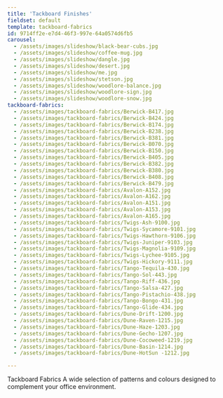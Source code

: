 ```yaml
---
title: 'Tackboard Finishes'
fieldset: default
template: tackboard-fabrics
id: 9714ff2e-e7d4-46f3-997e-64a0574d6fb5
carousel:
  - /assets/images/slideshow/black-bear-cubs.jpg
  - /assets/images/slideshow/coffee-mug.jpg
  - /assets/images/slideshow/dangle.jpg
  - /assets/images/slideshow/desert.jpg
  - /assets/images/slideshow/me.jpg
  - /assets/images/slideshow/stetson.jpg
  - /assets/images/slideshow/woodlore-balance.jpg
  - /assets/images/slideshow/woodlore-sign.jpg
  - /assets/images/slideshow/woodlore-snow.jpg
tackboard-fabrics:
  - /assets/images/tackboard-fabrics/Berwick-B417.jpg
  - /assets/images/tackboard-fabrics/Berwick-B424.jpg
  - /assets/images/tackboard-fabrics/Berwick-B174.jpg
  - /assets/images/tackboard-fabrics/Berwick-B238.jpg
  - /assets/images/tackboard-fabrics/Berwick-B381.jpg
  - /assets/images/tackboard-fabrics/Berwick-B070.jpg
  - /assets/images/tackboard-fabrics/Berwick-B150.jpg
  - /assets/images/tackboard-fabrics/Berwick-B405.jpg
  - /assets/images/tackboard-fabrics/Berwick-B382.jpg
  - /assets/images/tackboard-fabrics/Berwick-B380.jpg
  - /assets/images/tackboard-fabrics/Berwick-B408.jpg
  - /assets/images/tackboard-fabrics/Berwick-B479.jpg
  - /assets/images/tackboard-fabrics/Avalon-A152.jpg
  - /assets/images/tackboard-fabrics/Avalon-A162.jpg
  - /assets/images/tackboard-fabrics/Avalon-A151.jpg
  - /assets/images/tackboard-fabrics/Avalon-A153.jpg
  - /assets/images/tackboard-fabrics/Avalon-A165.jpg
  - /assets/images/tackboard-fabrics/Twigs-Ash-9100.jpg
  - /assets/images/tackboard-fabrics/Twigs-Sycamore-9101.jpg
  - /assets/images/tackboard-fabrics/Twigs-Hawthorn-9106.jpg
  - /assets/images/tackboard-fabrics/Twigs-Juniper-9103.jpg
  - /assets/images/tackboard-fabrics/Twigs-Magnolia-9109.jpg
  - /assets/images/tackboard-fabrics/Twigs-Lychee-9105.jpg
  - /assets/images/tackboard-fabrics/Twigs-Hickory-9111.jpg
  - /assets/images/tackboard-fabrics/Tango-Tequila-430.jpg
  - /assets/images/tackboard-fabrics/Tango-Sol-443.jpg
  - /assets/images/tackboard-fabrics/Tango-Riff-436.jpg
  - /assets/images/tackboard-fabrics/Tango-Salsa-427.jpg
  - /assets/images/tackboard-fabrics/Tango-Pistachio-438.jpg
  - /assets/images/tackboard-fabrics/Tango-Bongo-431.jpg
  - /assets/images/tackboard-fabrics/Tango-Glide-434.jpg
  - /assets/images/tackboard-fabrics/Dune-Drift-1200.jpg
  - /assets/images/tackboard-fabrics/Dune-Raven-1215.jpg
  - /assets/images/tackboard-fabrics/Dune-Haze-1203.jpg
  - /assets/images/tackboard-fabrics/Dune-Gecho-1207.jpg
  - /assets/images/tackboard-fabrics/Dune-Cocoweed-1219.jpg
  - /assets/images/tackboard-fabrics/Dune-Basin-1214.jpg
  - /assets/images/tackboard-fabrics/Dune-HotSun -1212.jpg

---
```

Tackboard Fabrics
A wide selection of patterns and colours designed to complement your office environment.
